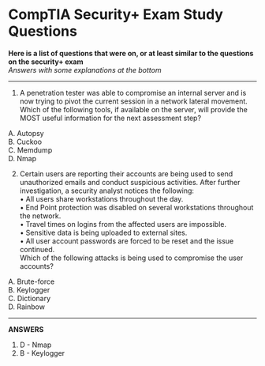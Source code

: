 # CompTIA Security+ Exam Study Questions

**Here is a list of questions that were on, or at least similar to the questions on the security+ exam** <br>
*Answers with some explanations at the bottom*

---

1. A penetration tester was able to compromise an internal server and is now trying to pivot the current session in a network
lateral movement. Which of the following tools, if available on the server, will provide the MOST useful information for the
next assessment step?

A. Autopsy<br>
B. Cuckoo<br>
C. Memdump<br>
D. Nmap<br>

2. Certain users are reporting their accounts are being used to send unauthorized emails and conduct suspicious activities.
After further investigation, a security analyst notices the following:<br>
• All users share workstations throughout the day.<br>
• End Point protection was disabled on several workstations throughout the network.<br>
• Travel times on logins from the affected users are impossible.<br>
• Sensitive data is being uploaded to external sites.<br>
• All user account passwords are forced to be reset and the issue continued.<br>
Which of the following attacks is being used to compromise the user accounts?

A. Brute-force<br>
B. Keylogger<br>
C. Dictionary<br>
D. Rainbow<br>

---

**ANSWERS**
1. D - Nmap
2. B - Keylogger
